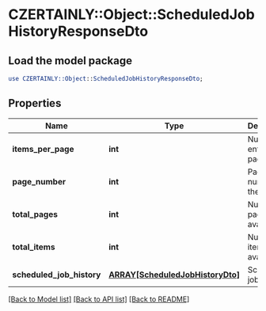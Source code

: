 # CZERTAINLY::Object::ScheduledJobHistoryResponseDto

## Load the model package
```perl
use CZERTAINLY::Object::ScheduledJobHistoryResponseDto;
```

## Properties
Name | Type | Description | Notes
------------ | ------------- | ------------- | -------------
**items_per_page** | **int** | Number of entries per page | 
**page_number** | **int** | Page number for the request | 
**total_pages** | **int** | Number of pages available | 
**total_items** | **int** | Number of items available | 
**scheduled_job_history** | [**ARRAY[ScheduledJobHistoryDto]**](ScheduledJobHistoryDto.md) | Scheduled job history | 

[[Back to Model list]](../README.md#documentation-for-models) [[Back to API list]](../README.md#documentation-for-api-endpoints) [[Back to README]](../README.md)


